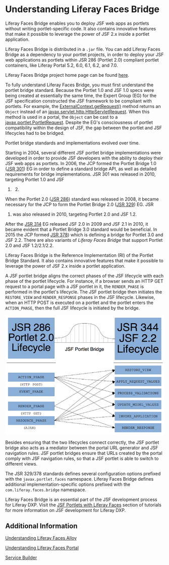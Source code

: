 # Understanding Liferay Faces Bridge

Liferay Faces Bridge enables you to deploy JSF web apps as portlets without writing portlet-specific code. It also contains innovative features that make it possible to leverage the power of JSF 2.x inside a portlet application.

Liferay Faces Bridge is distributed in a `.jar` file. You can add Liferay Faces Bridge as a dependency to your portlet projects, in order to deploy your JSF web applications as portlets within JSR 286 (Portlet 2.0) compliant portlet containers, like Liferay Portal 5.2, 6.0, 6.1, 6.2, and 7.0. 

Liferay Faces Bridge project home page can be found [here](https://community.liferay.com/-/faces). 

To fully understand Liferay Faces Bridge, you must first understand the portlet bridge standard. Because the Portlet 1.0 and JSF 1.0 specs were being created at essentially the same time, the Expert Group (EG) for the JSF specification constructed the JSF framework to be compliant with portlets. For example, the [ExternalContext.getRequest()](https://javaee.github.io/javaee-spec/javadocs/javax/faces/context/ExternalContext.html#getRequest--) method returns an `Object` instead of an [javax.servlet.http.HttpServletRequest](https://javaee.github.io/javaee-spec/javadocs/javax/servlet/http/HttpServletRequest.html). When this method is used in a portal, the `Object` can be cast to a [javax.portlet.PortletRequest](http://portals.apache.org/pluto/portlet-2.0-apidocs/javax/portlet/PortletRequest.html). Despite the EG's consciousness of portlet compatibility within the design of JSF, the gap between the portlet and JSF lifecycles had to be bridged. 

Portlet bridge standards and implementations evolved over time. 

Starting in 2004, several different JSF portlet bridge implementations were developed in order to provide JSF developers with the ability to deploy their JSF web apps as portlets. In 2006, the JCP formed the Portlet Bridge 1.0 ([JSR 301](http://www.jcp.org/en/jsr/detail?id=301)) EG in order to define a standard bridge API, as well as detailed requirements for bridge implementations. JSR 301 was released in 2010, targeting Portlet 1.0 and JSF
1. 2.

When the Portlet 2.0 ([JSR 286](http://www.jcp.org/en/jsr/detail?id=286)) standard was released in 2008, it became necessary for the JCP to form the Portlet Bridge 2.0 ([JSR 329](http://www.jcp.org/en/jsr/detail?id=329)) EG. JSR
1. was also released in 2010, targeting Portlet 2.0 and JSF 1.2. 

After the [JSR 314](http://www.jcp.org/en/jsr/detail?id=314) EG released JSF 2.0 in 2009 and JSF 2.1 in 2010, it became evident that a Portlet Bridge 3.0 standard would be beneficial. In 2015 the JCP formed [JSR 378](http://www.jcp.org/en/jsr/detail?id=378)) which is defining a bridge for Portlet 3.0 and JSF 2.2. There are also variants of *Liferay Faces Bridge* that support Portlet 2.0 and JSF 1.2/2.1/2.2.

Liferay Faces Bridge is the Reference Implementation (RI) of the Portlet Bridge Standard. It also contains innovative features that make it possible to leverage the power of JSF 2.x inside a portlet application. 

A JSF portlet bridge aligns the correct phases of the JSF lifecycle with each phase of the portlet lifecycle. For instance, if a browser sends an HTTP GET request to a portal page with a JSF portlet in it, the `RENDER_PHASE` is performed in the portlet's lifecycle. The JSF portlet bridge then initiates the `RESTORE_VIEW` and `RENDER_RESPONSE` phases in the JSF lifecycle. Likewise, when an HTTP POST is executed on a portlet and the portlet enters the `ACTION_PHASE`, then the full JSF lifecycle is initiated by the bridge. 

![The different phases of the JSF Lifecycle are executed depending on which phase of the Portlet lifecycle is being executed.](./liferay-faces-bridge/images/01.png)

<!-- Neil stated the following about the JSF Lifecycle image above:

"In the following image, we talk about JSR 286 (Portlet 2.0), but once we're
done with Portlet 3.0 in Liferay 7.1 (very soon) and JSR 378 (Portlet 3.0 Bridge for JSF 2.2, not until the end of Q2 2019), we will need to change that to JSR
1. and also add the HEADER_PHASE."

We'll need to update the image once this is available. -Cody -->

Besides ensuring that the two lifecycles connect correctly, the JSF portlet bridge also acts as a mediator between the portal URL generator and JSF navigation rules. JSF portlet bridges ensure that URLs created by the portal comply with JSF navigation rules, so that a JSF portlet is able to switch to different views. 

The JSR 329/378 standards defines several configuration options prefixed with the `javax.portlet.faces` namespace. Liferay Faces Bridge defines additional implementation-specific options prefixed with the `com.liferay.faces.bridge` namespace. 

Liferay Faces Bridge is an essential part of the JSF development process for Liferay DXP. Visit the [JSF Portlets with Liferay Faces](/docs/7-1/tutorials/-/knowledge_base/t/jsf-portlets-with-liferay-faces) section of tutorials for more information on JSF development for Liferay DXP.

## Additional Information

[Understanding Liferay Faces Alloy](./understanding-liferay-faces-alloy)

[Understanding Liferay Faces Portal](./understanding-liferay-faces-portal)

[Service Builder](./service-builder)

